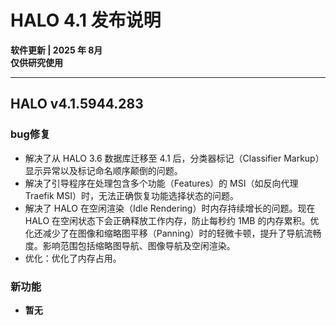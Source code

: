 # HALO 4.1 发布说明

**软件更新 | 2025 年 8月**  
**仅供研究使用**

---

## HALO v4.1.5944.283

### bug修复
- 解决了从 HALO 3.6 数据库迁移至 4.1 后，分类器标记（Classifier Markup）显示异常以及标记命名顺序颠倒的问题。
- 解决了引导程序在处理包含多个功能（Features）的 MSI（如反向代理 Traefik MSI）时，无法正确恢复功能选择状态的问题。
- 解决了 HALO 在空闲渲染（Idle Rendering）时内存持续增长的问题。现在 HALO 在空闲状态下会正确释放工作内存，防止每秒约 1MB 的内存累积。优化还减少了在图像和缩略图平移（Panning）时的轻微卡顿，提升了导航流畅度。影响范围包括缩略图导航、图像导航及空闲渲染。
- 优化：优化了内存占用。


### 新功能
- **暂无**